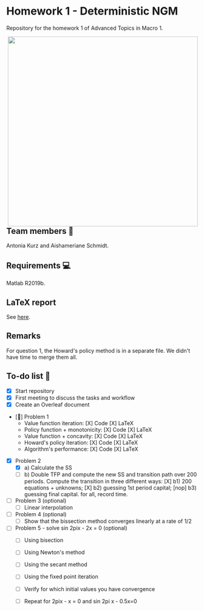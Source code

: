 # Homework 1 - Deterministic NGM

Repository for the homework 1 of Advanced Topics in Macro 1.

<img src="https://imgs.xkcd.com/comics/compiling.png" width="500" align = "right">

## Team members :dancers:
Antonia Kurz and Aishameriane Schmidt.

## Requirements :computer:

Matlab R2019b.

## LaTeX report

See [here](https://github.com/AdvancedTopicsInMacroI/problem-set-1-aishameriane/blob/master/Homework_1_Adv_Topics_in_Macro_1___03112020.pdf).

## Remarks

For question 1, the Howard's policy method is in a separate file. We didn't have time to merge them all.

## To-do list :dart:

- [X] Start repository
- [X] First meeting to discuss the tasks and workflow
- [X] Create an Overleaf document
- [:construction:] Problem 1
    - Value function iteration: [X] Code [X] LaTeX
    - Policy function + monotonicity: [X] Code [X] LaTeX
    - Value function + concavity: [X] Code [X] LaTeX
    - Howard's policy iteration: [X] Code [X] LaTeX
    - Algorithm's performance: [X] Code [X] LaTeX
 - [X] Problem 2
    - [X] a) Calculate the SS
    - [ ] b) Double TFP and compute the new SS and transition path over 200 periods. Compute the transition in three different ways: 
        [X] b1) 200 equations + unknowns; 
        [X] b2) guessing 1st period capital; 
        [nop] b3) guessing final capital.
       for all, record time.
- [ ] Problem 3 (optional)
    - [ ] Linear interpolation
- [ ] Problem 4 (optional)
    - [ ] Show that the bissection method converges linearly at a rate of 1/2
- [ ] Problem 5 - solve sin 2pix - 2x = 0 (optional)
    - [ ] Using bisection
    - [ ] Using Newton's method
    - [ ] Using the secant method
    - [ ] Using the fixed point iteration
    - [ ] Verify for which initial values you have convergence
    - [ ] Repeat for 2pix - x = 0 and sin 2pi x - 0.5x=0 

